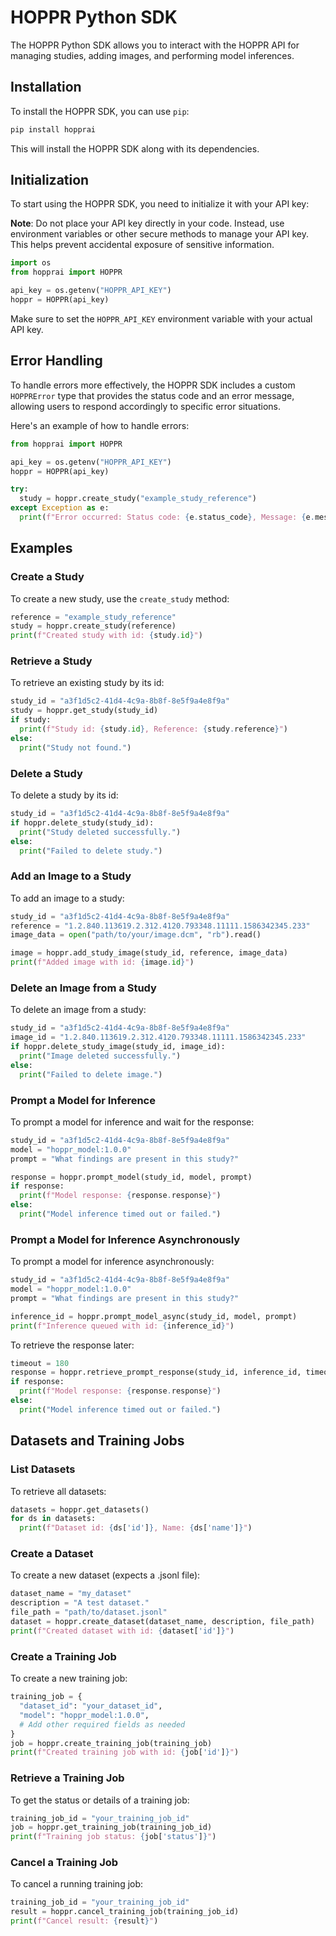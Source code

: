 # HOPPR Python SDK

The HOPPR Python SDK allows you to interact with the HOPPR API for managing studies, adding images, and performing model inferences.

## Installation

To install the HOPPR SDK, you can use `pip`:

```sh
pip install hopprai
```

This will install the HOPPR SDK along with its dependencies.

## Initialization

To start using the HOPPR SDK, you need to initialize it with your API key:

**Note**: Do not place your API key directly in your code. Instead, use environment variables or other secure methods to manage your API key. This helps prevent accidental exposure of sensitive information.

```python
import os
from hopprai import HOPPR

api_key = os.getenv("HOPPR_API_KEY")
hoppr = HOPPR(api_key)
```

Make sure to set the `HOPPR_API_KEY` environment variable with your actual API key.

## Error Handling

To handle errors more effectively, the HOPPR SDK includes a custom `HOPPRError` type that provides the status code and an error message, allowing users to respond accordingly to specific error situations.

Here's an example of how to handle errors:

```python
from hopprai import HOPPR

api_key = os.getenv("HOPPR_API_KEY")
hoppr = HOPPR(api_key)

try:
  study = hoppr.create_study("example_study_reference")
except Exception as e:
  print(f"Error occurred: Status code: {e.status_code}, Message: {e.message}")
```

## Examples

### Create a Study

To create a new study, use the `create_study` method:

```python
reference = "example_study_reference"
study = hoppr.create_study(reference)
print(f"Created study with id: {study.id}")
```

### Retrieve a Study

To retrieve an existing study by its id:

```python
study_id = "a3f1d5c2-41d4-4c9a-8b8f-8e5f9a4e8f9a"
study = hoppr.get_study(study_id)
if study:
  print(f"Study id: {study.id}, Reference: {study.reference}")
else:
  print("Study not found.")
```

### Delete a Study

To delete a study by its id:

```python
study_id = "a3f1d5c2-41d4-4c9a-8b8f-8e5f9a4e8f9a"
if hoppr.delete_study(study_id):
  print("Study deleted successfully.")
else:
  print("Failed to delete study.")
```

### Add an Image to a Study

To add an image to a study:

```python
study_id = "a3f1d5c2-41d4-4c9a-8b8f-8e5f9a4e8f9a"
reference = "1.2.840.113619.2.312.4120.793348.11111.1586342345.233"
image_data = open("path/to/your/image.dcm", "rb").read()

image = hoppr.add_study_image(study_id, reference, image_data)
print(f"Added image with id: {image.id}")
```

### Delete an Image from a Study

To delete an image from a study:

```python
study_id = "a3f1d5c2-41d4-4c9a-8b8f-8e5f9a4e8f9a"
image_id = "1.2.840.113619.2.312.4120.793348.11111.1586342345.233"
if hoppr.delete_study_image(study_id, image_id):
  print("Image deleted successfully.")
else:
  print("Failed to delete image.")
```

### Prompt a Model for Inference

To prompt a model for inference and wait for the response:

```python
study_id = "a3f1d5c2-41d4-4c9a-8b8f-8e5f9a4e8f9a"
model = "hoppr_model:1.0.0"
prompt = "What findings are present in this study?"

response = hoppr.prompt_model(study_id, model, prompt)
if response:
  print(f"Model response: {response.response}")
else:
  print("Model inference timed out or failed.")
```

### Prompt a Model for Inference Asynchronously

To prompt a model for inference asynchronously:

```python
study_id = "a3f1d5c2-41d4-4c9a-8b8f-8e5f9a4e8f9a"
model = "hoppr_model:1.0.0"
prompt = "What findings are present in this study?"

inference_id = hoppr.prompt_model_async(study_id, model, prompt)
print(f"Inference queued with id: {inference_id}")
```

To retrieve the response later:

```python
timeout = 180
response = hoppr.retrieve_prompt_response(study_id, inference_id, timeout)
if response:
  print(f"Model response: {response.response}")
else:
  print("Model inference timed out or failed.")
```

## Datasets and Training Jobs

### List Datasets

To retrieve all datasets:

```python
datasets = hoppr.get_datasets()
for ds in datasets:
  print(f"Dataset id: {ds['id']}, Name: {ds['name']}")
```

### Create a Dataset

To create a new dataset (expects a .jsonl file):

```python
dataset_name = "my_dataset"
description = "A test dataset."
file_path = "path/to/dataset.jsonl"
dataset = hoppr.create_dataset(dataset_name, description, file_path)
print(f"Created dataset with id: {dataset['id']}")
```

### Create a Training Job

To create a new training job:

```python
training_job = {
  "dataset_id": "your_dataset_id",
  "model": "hoppr_model:1.0.0",
  # Add other required fields as needed
}
job = hoppr.create_training_job(training_job)
print(f"Created training job with id: {job['id']}")
```

### Retrieve a Training Job

To get the status or details of a training job:

```python
training_job_id = "your_training_job_id"
job = hoppr.get_training_job(training_job_id)
print(f"Training job status: {job['status']}")
```

### Cancel a Training Job

To cancel a running training job:

```python
training_job_id = "your_training_job_id"
result = hoppr.cancel_training_job(training_job_id)
print(f"Cancel result: {result}")
